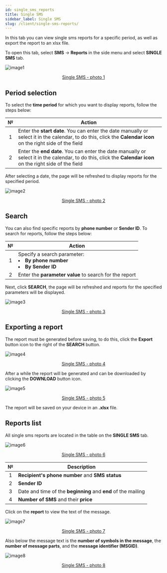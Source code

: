 ```yaml
---
id: single_sms_reports
title: Single SMS
sidebar_label: Single SMS
slug: /client/single-sms-reports/
---
```


In this tab you can view single sms reports for a specific period, as well as export the report to an xlsx file.

To open this tab, select **SMS** → **Reports** in the side menu and select **SINGLE SMS** tab.

![image1](/img/en/client_reports_single_sms/image1.png "Single SMS") <center><u>Single SMS - photo 1</u></center>

## Period selection

To select the **time period** for which you want to display reports, follow the steps below:

|  №  | Action |
| :-: | ------ |
| 1 | Enter the **start date**. You can enter the date manually or select it in the calendar, to do this, click the **Calendar icon** on the right side of the field |
| 2 | Enter the **end date**. You can enter the date manually or select it in the calendar, to do this, click the **Calendar icon** on the right side of the field |

After selecting a date, the page will be refreshed to display reports for the specified period.

![image2](/img/en/client_reports_single_sms/image2.png "Single SMS") <center><u>Single SMS - photo 2</u></center>

## Search

You can also find specific reports by **phone number** or **Sender ID**. To search for reports, follow the steps below:

|  №  | Action |
| :-: | ------ |
| 1 | Specify a search parameter: <li>**By phone number**</li> <li>**By Sender ID**</li> |
| 2 | Enter the **parameter value** to search for the report |

Next, click **SEARCH**, the page will be refreshed and reports for the specified parameters will be displayed.

![image3](/img/en/client_reports_single_sms/image3.png "Single SMS") <center><u>Single SMS - photo 3</u></center>

## Exporting a report

The report must be generated before saving, to do this, click the **Export** button icon to the right of the **SEARCH** button.

![image4](/img/en/client_reports_single_sms/image4.png "Single SMS") <center><u>Single SMS - photo 4</u></center>

After a while the report will be generated and can be downloaded by clicking the **DOWNLOAD** button icon.

![image5](/img/en/client_reports_single_sms/image5.png "Single SMS") <center><u>Single SMS - photo 5</u></center>

The report will be saved on your device in an **.xlsx** file.

## Reports list

All single sms reports are located in the table on the **SINGLE SMS** tab.

![image6](/img/en/client_reports_single_sms/image6.png "Single SMS") <center><u>Single SMS - photo 6</u></center>

|  №  | Description |
| :-: | ----------- |
| 1 | **Recipient's phone number** and **SMS status** |
| 2 | **Sender ID** |
| 3 | Date and time of the **beginning** and **end** of the mailing |
| 4 | **Number of SMS** and their **price** |

Click on the **report** to view the text of the message.

![image7](/img/en/client_reports_single_sms/image7.png "Single SMS") <center><u>Single SMS - photo 7</u></center>

Also below the message text is the **number of symbols in the message**, the **number of message parts**, and the **message identifier (MSGID)**.

![image8](/img/en/client_reports_single_sms/image8.png "Single SMS") <center><u>Single SMS - photo 8</u></center>
